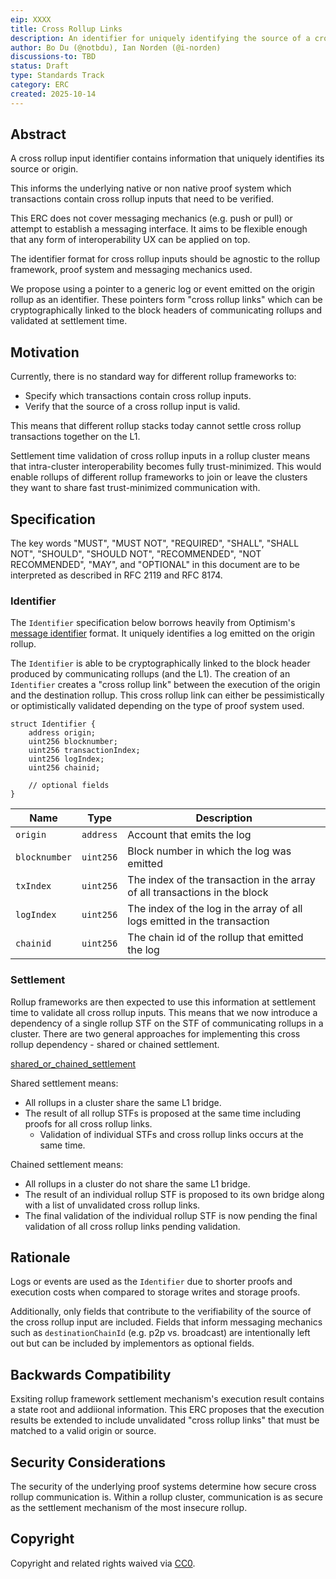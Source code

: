 ```yaml
---
eip: XXXX
title: Cross Rollup Links
description: An identifier for uniquely identifying the source of a cross rollup input and corresponding shared settlement mechanism.
author: Bo Du (@notbdu), Ian Norden (@i-norden)
discussions-to: TBD
status: Draft
type: Standards Track
category: ERC
created: 2025-10-14
---
```


## Abstract

A cross rollup input identifier contains information that uniquely identifies its source or origin.

This informs the underlying native or non native proof system which transactions contain cross rollup inputs that need to be verified.

This ERC does not cover messaging mechanics (e.g. push or pull) or attempt to establish a messaging interface. It aims to be flexible enough that any form of interoperability UX can be applied on top.

The identifier format for cross rollup inputs should be agnostic to the rollup framework, proof system and messaging mechanics used. 

We propose using a pointer to a generic log or event emitted on the origin rollup as an identifier. These pointers form "cross rollup links" which can be cryptographically linked to the block headers of communicating rollups and validated at settlement time.

## Motivation

Currently, there is no standard way for different rollup frameworks to: 

- Specify which transactions contain cross rollup inputs.
- Verify that the source of a cross rollup input is valid.

This means that different rollup stacks today cannot settle cross rollup transactions together on the L1.

Settlement time validation of cross rollup inputs in a rollup cluster means that intra-cluster interoperability becomes fully trust-minimized. This would enable rollups of different rollup frameworks to join or leave the clusters they want to share fast trust-minimized communication with. 

## Specification

The key words "MUST", "MUST NOT", "REQUIRED", "SHALL", "SHALL NOT", "SHOULD", "SHOULD NOT", "RECOMMENDED", "NOT RECOMMENDED", "MAY", and "OPTIONAL" in this document are to be interpreted as described in RFC 2119 and RFC 8174.

### Identifier

The `Identifier` specification below borrows heavily from Optimism's [message identifier](https://github.com/ethereum-optimism/specs/blob/main/specs/interop/messaging.md#message-identifier) format. It uniquely identifies a log emitted on the origin rollup.

The `Identifier` is able to be cryptographically linked to the block header produced by communicating rollups (and the L1). The creation of an `Identifier` creates a "cross rollup link" between the execution of the origin and the destination rollup. This cross rollup link can either be pessimistically or optimistically validated depending on the type of proof system used.

```solidity
struct Identifier {
    address origin;
    uint256 blocknumber;
    uint256 transactionIndex;
    uint256 logIndex;
    uint256 chainid;

    // optional fields
}
```

| Name          | Type      | Description                                                                     |
|---------------|-----------|---------------------------------------------------------------------------------|
| `origin`      | `address` | Account that emits the log                                                      |
| `blocknumber` | `uint256` | Block number in which the log was emitted                                       |
| `txIndex`     | `uint256` | The index of the transaction in the array of all transactions in the block      |
| `logIndex`    | `uint256` | The index of the log in the array of all logs emitted in the transaction        |
| `chainid`     | `uint256` | The chain id of the rollup that emitted the log                                  |


### Settlement

Rollup frameworks are then expected to use this information at settlement time to validate all cross rollup inputs. This means that we now introduce a dependency of a single rollup STF on the STF of communicating rollups in a cluster. There are two general approaches for implementing this cross rollup dependency - shared or chained settlement.

[shared_or_chained_settlement](../assets/erc-XXX/shared_or_chained_settlement.png)

Shared settlement means:
- All rollups in a cluster share the same L1 bridge.
- The result of all rollup STFs is proposed at the same time including proofs for all cross rollup links. 
    - Validation of individual STFs and cross rollup links occurs at the same time.

Chained settlement means:
- All rollups in a cluster do not share the same L1 bridge.
- The result of an individual rollup STF is proposed to its own bridge along with a list of unvalidated cross rollup links.
- The final validation of the individual rollup STF is now pending the final validation of all cross rollup links pending validation.

## Rationale

Logs or events are used as the `Identifier` due to shorter proofs and execution costs when compared to storage writes and storage proofs.

Additionally, only fields that contribute to the verifiability of the source of the cross rollup input are included. Fields that inform messaging mechanics such as `destinationChainId` (e.g. p2p vs. broadcast) are intentionally left out but can be included by implementors as optional fields.

## Backwards Compatibility

Exsiting rollup framework settlement mechanism's execution result contains a state root and addiional information. This ERC proposes that the execution results be extended to include unvalidated "cross rollup links" that must be matched to a valid origin or source.

## Security Considerations

The security of the underlying proof systems determine how secure cross rollup communication is. Within a rollup cluster, communication is as secure as the settlement mechanism of the most insecure rollup.

## Copyright

Copyright and related rights waived via [CC0](../LICENSE.md).
